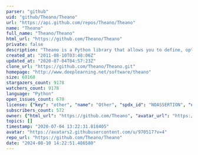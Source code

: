 ```yaml
---
parser: "github"
uid: "github/Theano/Theano"
url: "https://api.github.com/repos/Theano/Theano"
name: "Theano"
full_name: "Theano/Theano"
html_url: "https://github.com/Theano/Theano"
private: false
description: "Theano is a Python library that allows you to define, optimize, and evaluate mathematical expressions involving multi-dimensional arrays efficiently. It can use GPUs and perform efficient symbolic differentiation."
created_at: "2011-08-10T03:48:06Z"
updated_at: "2020-07-04T04:57:23Z"
clone_url: "https://github.com/Theano/Theano.git"
homepage: "http://www.deeplearning.net/software/theano"
size: 68160
stargazers_count: 9178
watchers_count: 9178
language: "Python"
open_issues_count: 670
license: {"key": "other", "name": "Other", "spdx_id": "NOASSERTION", "url": null, "node_id": "MDc6TGljZW5zZTA="}
subscribers_count: 572
owner: {"html_url": "https://github.com/Theano", "avatar_url": "https://avatars2.githubusercontent.com/u/970517?v=4", "login": "Theano", "type": "Organization"}
topics: []
timestamp: "2020-07-04 13:22:31.818405"
avatar: "https://avatars2.githubusercontent.com/u/970517?v=4"
repo_url: "https://github.com/Theano/Theano"
date: "2024-08-10 14:22:51.486580"
---
```


